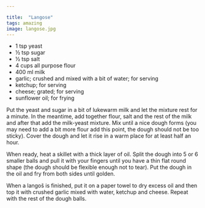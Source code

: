 ```yaml
---

title:  "Langose"
tags: amazing
image: langose.jpg
---
```

* 1 tsp yeast
* ½ tsp sugar
* ½ tsp salt
* 4 cups all purpose flour
* 400 ml milk
* garlic; crushed and mixed with a bit of water; for serving
* ketchup; for serving
* cheese; grated; for serving
* sunflower oil; for frying

Put the yeast and sugar in a bit of lukewarm milk and let the mixture rest for a minute. In the meantime, add together flour, salt and the rest of the milk and after that add the milk-yeast mixture. Mix until a nice dough forms (you may need to add a bit more flour add this point, the dough should not be too sticky). Cover the dough and let it rise in a warm place for at least half an hour.

When ready, heat a skillet with a thick layer of oil. Split the dough into 5 or 6 smaller balls and pull it with your fingers until you have a thin flat round shape (the dough should be flexible enough not to tear). Put the dough in the oil and fry from both sides until golden.

When a langoš is finished, put it on a paper towel to dry excess oil and then top it with crushed garlic mixed with water, ketchup and cheese. Repeat with the rest of the dough balls.
